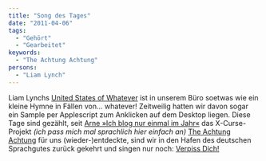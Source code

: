 ```yaml
---
title: "Song des Tages"
date: "2011-04-06"
tags:
  - "Gehört"
  - "Gearbeitet"
keywords:
  - "The Achtung Achtung"
persons:
  - "Liam Lynch"
---
```


Liam Lynchs [United States of Whatever](https://www.youtube.com/watch?v=Xz7_3n7xyDg) ist in unserem Büro soetwas wie ein kleine Hymne in Fällen von… whatever! Zeitweilig hatten wir davon sogar ein Sample per Applescript zum Anklicken auf dem Desktop liegen. Diese Tage sind gezählt, seit [Arne »Ich blog nur einmal im Jahr«](http://www.arnalyse.de/) das X-Curse-Projekt _(ich pass mich mal sprachlich hier einfach an)_ [The Achtung Achtung](http://www.theachtungachtung.com/) für uns (wieder-)entdeckte, sind wir in den Hafen des deutschen Sprachgutes zurück gekehrt und singen nur noch: [Verpiss Dich!](https://www.youtube.com/watch?v=-ArHhA8qvNc)
